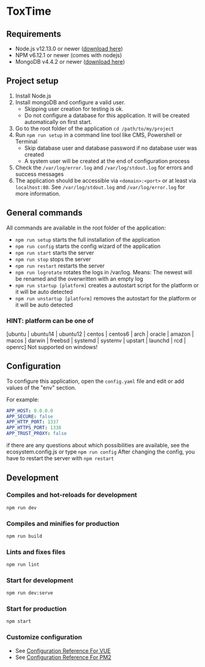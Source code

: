 # ToxTime

## Requirements

- Node.js v12.13.0 or newer ([download here](https://nodejs.org/en/))
- NPM v6.12.1 or newer (comes with nodejs)
- MongoDB v4.4.2 or newer ([download here](https://www.mongodb.com/try/download/community))

## Project setup

1. Install Node.js
2. Install mongoDB and configure a valid user.
   - Skipping user creation for testing is ok.
   - Do not configure a database for this application. It will be created automatically on first start.
3. Go to the root folder of the application `cd /path/to/my/project`
4. Run `npm run setup` in a command line tool like CMS, Powershell or Terminal
   - Skip database user and database password if no database user was created
   - A system user will be created at the end of configuration process
5. Check the `/var/log/error.log` and `/var/log/stdout.log` for errors and success messages
6. The application should be accessible via `<domain>:<port>` or at least via `localhost:80`. See `/var/log/stdout.log` and `/var/log/error.log` for more information.

## General commands

All commands are available in the root folder of the application:

- `npm run setup` starts the full installation of the application
- `npm run config` starts the config wizard of the application
- `npm run start` starts the server
- `npm run stop` stops the server
- `npm run restart` restarts the server
- `npm run logrotate` rotates the logs in /var/log. Means: The newest will be renamed and the overwritten with an empty log
- `npm run startup [platform]` creates a autostart script for the platform or it will be auto detected
- `npm run unstartup [platform]` removes the autostart for the platform or it will be auto detected

### HINT: platform can be one of

[ubuntu | ubuntu14 | ubuntu12 | centos | centos6 | arch | oracle | amazon | macos | darwin | freebsd | systemd | systemv | upstart | launchd | rcd | openrc]
Not supported on windows!

## Configuration

To configure this application, open the `config.yaml` file and edit or add values of the "env" section.

For example:

```yaml
APP_HOST: 0.0.0.0
APP_SECURE: false
APP_HTTP_PORT: 1337
APP_HTTPS_PORT: 1338
APP_TRUST_PROXY: false
```

if there are any questions about which possibilities are available,
see the ecosystem.config.js or type `npm run config`
After changing the config, you have to restart the server with `npm restart`

## Development

### Compiles and hot-reloads for development

```bash
npm run dev
```

### Compiles and minifies for production

```bash
npm run build
```

### Lints and fixes files

```bash
npm run lint
```

### Start for development

```bash
npm run dev:serve
```

### Start for production

```bash
npm start
```

### Customize configuration

- See [Configuration Reference For VUE](https://cli.vuejs.org/config/)
- See [Configuration Reference For PM2](https://pm2.keymetrics.io/docs/usage/application-declaration/)
